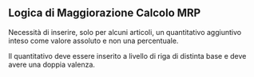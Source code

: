 **Logica di Maggiorazione Calcolo MRP**
---------------------------------------

Necessità di inserire, solo per alcuni articoli, un quantitativo aggiuntivo inteso come valore assoluto e non una percentuale.

Il quantitativo deve essere inserito a livello di riga di distinta base e deve avere una doppia valenza.
 